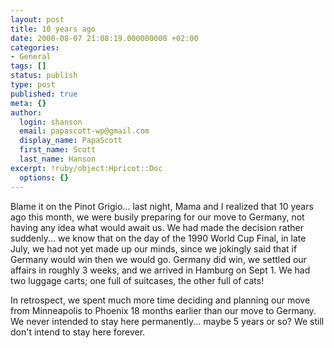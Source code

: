 ```yaml
---
layout: post
title: 10 years ago
date: 2000-08-07 21:08:19.000000000 +02:00
categories:
- General
tags: []
status: publish
type: post
published: true
meta: {}
author:
  login: shanson
  email: papascott-wp@gmail.com
  display_name: PapaScott
  first_name: Scott
  last_name: Hanson
excerpt: !ruby/object:Hpricot::Doc
  options: {}
---
```

<p>Blame it on the Pinot Grigio... last night, Mama and I realized that 10 years ago this month, we were busily preparing for our move to Germany, not having any idea what would await us. We had made the decision rather suddenly... we know that on the day of the 1990 World Cup Final, in late July, we had not yet made up our minds, since we jokingly said that if Germany would win then we would go. Germany did win, we settled our affairs in roughly 3 weeks, and we arrived in Hamburg on Sept 1. We had two luggage carts; one full of suitcases, the other full of cats!</p>
<p>In retrospect, we spent much more time deciding and planning our move from Minneapolis to Phoenix 18 months earlier than our move to Germany. We never intended to stay here permanently... maybe 5 years or so? We still don't intend to stay here forever.</p>
